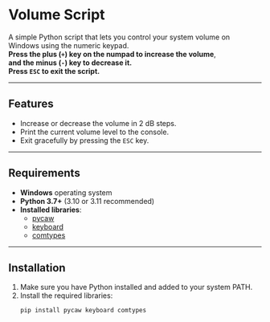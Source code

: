 # Volume Script

A simple Python script that lets you control your system volume on Windows using the numeric keypad.<br>
**Press the plus (`+`) key on the numpad to increase the volume**,<br>
**and the minus (`-`) key to decrease it.** <br> 
**Press `ESC` to exit the script.**

------- -

## Features

- Increase or decrease the volume in 2 dB steps.
- Print the current volume level to the console.
- Exit gracefully by pressing the `ESC` key.

------ 

## Requirements

- **Windows** operating system
- **Python 3.7+** (3.10 or 3.11 recommended)
- **Installed libraries**:
  - [pycaw](https://github.com/AndreMiras/pycaw)
  - [keyboard](https://github.com/boppreh/keyboard)
  - [comtypes](https://pypi.org/project/comtypes/)

-------

## Installation

1. Make sure you have Python installed and added to your system PATH.
2. Install the required libraries:
   ```bash
   pip install pycaw keyboard comtypes
